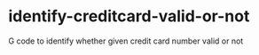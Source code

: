 # identify-creditcard-valid-or-not
G code to identify whether given credit card number valid or not

